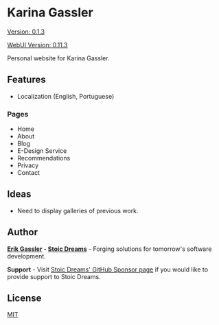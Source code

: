 # Karina Gassler

[Version: 0.1.3](https://github.com/StoicDreams/KarinaGassler)

[WebUI Version: 0.11.3](https://github.com/StoicDreams/WebUI)

Personal website for Karina Gassler.

## Features

- Localization (English, Portuguese)

### Pages

- Home
- About
- Blog
- E-Design Service
- Recommendations
- Privacy
- Contact

## Ideas

- Need to display galleries of previous work.

## Author

**[Erik Gassler](https://www.erikgassler.com) - [Stoic Dreams](https://www.stoicdreams.com)** - Forging solutions for tomorrow's software development.

**Support** - Visit [Stoic Dreams' GitHub Sponsor page](https://github.com/sponsors/StoicDreams) if you would like to provide support to Stoic Dreams.

## License

[MIT](LICENSE)
